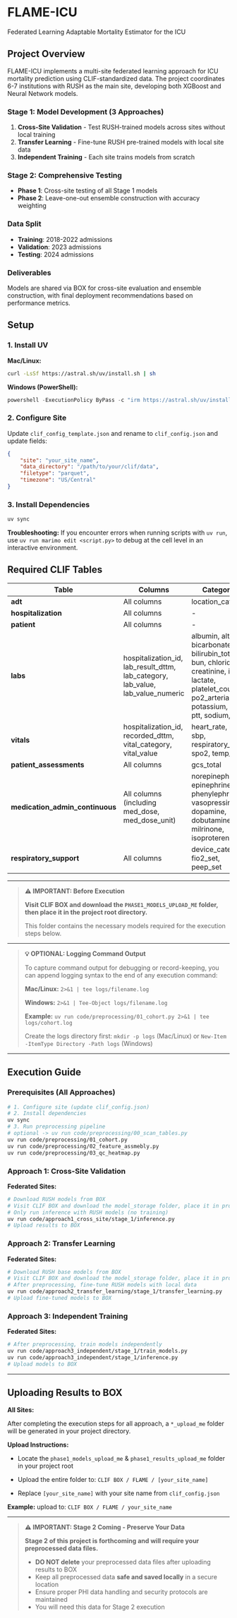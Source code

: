 # FLAME-ICU

Federated Learning Adaptable Mortality Estimator for the ICU

## Project Overview

FLAME-ICU implements a multi-site federated learning approach for ICU mortality prediction using CLIF-standardized data. The project coordinates 6-7 institutions with RUSH as the main site, developing both XGBoost and Neural Network models.

### Stage 1: Model Development (3 Approaches)

1.  **Cross-Site Validation** - Test RUSH-trained models across sites without local training
2.  **Transfer Learning** - Fine-tune RUSH pre-trained models with local site data
3.  **Independent Training** - Each site trains models from scratch

### Stage 2: Comprehensive Testing

-   **Phase 1**: Cross-site testing of all Stage 1 models
-   **Phase 2**: Leave-one-out ensemble construction with accuracy weighting

### Data Split

-   **Training**: 2018-2022 admissions
-   **Validation**: 2023 admissions
-   **Testing**: 2024 admissions

### Deliverables

Models are shared via BOX for cross-site evaluation and ensemble construction, with final deployment recommendations based on performance metrics.

## Setup

### 1. Install UV

**Mac/Linux:**

``` bash
curl -LsSf https://astral.sh/uv/install.sh | sh
```

**Windows (PowerShell):**

``` powershell
powershell -ExecutionPolicy ByPass -c "irm https://astral.sh/uv/install.ps1 | iex"
```

### 2. Configure Site

Update `clif_config_template.json` and rename to `clif_config.json` and update fields:

``` json
{
    "site": "your_site_name",
    "data_directory": "/path/to/your/clif/data",
    "filetype": "parquet",
    "timezone": "US/Central"
}
```

### 3. Install Dependencies

``` bash
uv sync
```

**Troubleshooting:** If you encounter errors when running scripts with `uv run`, use `uv run marimo edit <script.py>` to debug at the cell level in an interactive environment.

## Required CLIF Tables

| Table | Columns | Categories |
|------------------|-----------------------|-------------------------------|
| **adt** | All columns | location_category |
| **hospitalization** | All columns | \- |
| **patient** | All columns | \- |
| **labs** | hospitalization_id, lab_result_dttm, lab_category, lab_value, lab_value_numeric | albumin, alt, ast, bicarbonate, bilirubin_total, bun, chloride, creatinine, inr, lactate, platelet_count, po2_arterial, potassium, pt, ptt, sodium, wbc |
| **vitals** | hospitalization_id, recorded_dttm, vital_category, vital_value | heart_rate, map, sbp, respiratory_rate, spo2, temp_c |
| **patient_assessments** | All columns | gcs_total |
| **medication_admin_continuous** | All columns (including med_dose, med_dose_unit) | norepinephrine, epinephrine, phenylephrine, vasopressin, dopamine, dobutamine, milrinone, isoproterenol |
| **respiratory_support** | All columns | device_category, fio2_set, peep_set |

------------------------------------------------------------------------

> **⚠️ IMPORTANT: Before Execution**
>
> **Visit CLIF BOX and download the `PHASE1_MODELS_UPLOAD_ME` folder, then place it in the project root directory.**
>
> This folder contains the necessary models required for the execution steps below.

------------------------------------------------------------------------

> **💡 OPTIONAL: Logging Command Output**
>
> To capture command output for debugging or record-keeping, you can append logging syntax to the end of any execution command:
>
> **Mac/Linux:** `2>&1 | tee logs/filename.log`
>
> **Windows:** `2>&1 | Tee-Object logs/filename.log`
>
> **Example:** `uv run code/preprocessing/01_cohort.py 2>&1 | tee logs/cohort.log`
>
> Create the logs directory first: `mkdir -p logs` (Mac/Linux) or `New-Item -ItemType Directory -Path logs` (Windows)

------------------------------------------------------------------------

## Execution Guide

### Prerequisites (All Approaches)

``` bash
# 1. Configure site (update clif_config.json)
# 2. Install dependencies
uv sync
# 3. Run preprocessing pipeline
# optional -> uv run code/preprocessing/00_scan_tables.py
uv run code/preprocessing/01_cohort.py
uv run code/preprocessing/02_feature_assmebly.py
uv run code/preprocessing/03_qc_heatmap.py
```

### Approach 1: Cross-Site Validation

**Federated Sites:**

``` bash
# Download RUSH models from BOX
# Visit CLIF BOX and download the model_storage folder, place it in project root
# Only run inference with RUSH models (no training)
uv run code/approach1_cross_site/stage_1/inference.py
# Upload results to BOX
```

### Approach 2: Transfer Learning

**Federated Sites:**

``` bash
# Download RUSH base models from BOX
# Visit CLIF BOX and download the model_storage folder, place it in project root
# After preprocessing, fine-tune RUSH models with local data
uv run code/approach2_transfer_learning/stage_1/transfer_learning.py
# Upload fine-tuned models to BOX
```

### Approach 3: Independent Training

**Federated Sites:**

``` bash
# After preprocessing, train models independently
uv run code/approach3_independent/stage_1/train_models.py
uv run code/approach3_independent/stage_1/inference.py
# Upload models to BOX
```

------------------------------------------------------------------------

## Uploading Results to BOX

**All Sites:**

After completing the execution steps for all approach, a `*_upload_me` folder will be generated in your project directory.

**Upload Instructions:**

-   Locate the `phase1_models_upload_me` & `phase1_results_upload_me` folder in your project root

-   Upload the entire folder to: `CLIF BOX / FLAME / [your_site_name]`

-   Replace `[your_site_name]` with your site name from `clif_config.json`

**Example:** upload to: `CLIF BOX / FLAME / your_site_name`

------------------------------------------------------------------------

> **⚠️ IMPORTANT: Stage 2 Coming - Preserve Your Data**
>
> **Stage 2 of this project is forthcoming and will require your preprocessed data files.**
>
> -   **DO NOT delete** your preprocessed data files after uploading results to BOX
> -   Keep all preprocessed data **safe and saved locally** in a secure location
> -   Ensure proper PHI data handling and security protocols are maintained
> -   You will need this data for Stage 2 execution